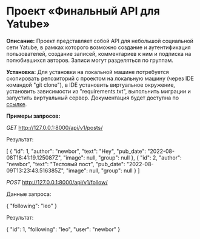 # Проект «Финальный API для Yatube»
**Описание:** Проект представляет собой API для небольшой социальной сети Yatube, в рамках которого возможно создание и аутентификация пользователей, создание записей, комментариев к ним и подписка на полюбившихся авторов. Записи могут разделяться по группам.

**Установка:** Для установки на локальной машине потребуется скопировать репозиторий с проектом на локальную машину (через IDE командой "git clone"), в IDE установить виртуальное окружение, установить зависимости из "requirements.txt", выпольнить миграции и запустить виртуальный сервер. Документация будет доступна по [ссылке](http://127.0.0.1:8000/redoc/).

**Примеры запросов:**

*GET*  http://127.0.0.1:8000/api/v1/posts/

Результат:

[
    {
        "id": 1,
        "author": "newbor",
        "text": "Hey",
        "pub_date": "2022-08-08T18:41:19.125087Z",
        "image": null,
        "group": null
    },
    {
        "id": 2,
        "author": "newbor",
        "text": "Тестовый пост",
        "pub_date": "2022-08-09T13:23:43.516385Z",
        "image": null,
        "group": null
    }
]

*POST*  http://127.0.0.1:8000/api/v1/follow/

Данные запроса: 

{
  "following": "leo"
}

Результат: 

{
    "id": 1,
    "following": "leo",
    "user": "newbor"
}
